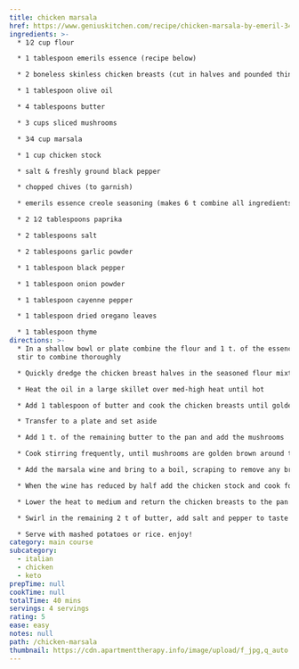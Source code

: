 ```yaml
---
title: chicken marsala
href: https://www.geniuskitchen.com/recipe/chicken-marsala-by-emeril-345973
ingredients: >-
  * 1⁄2 cup flour

  * 1 tablespoon emerils essence (recipe below)

  * 2 boneless skinless chicken breasts (cut in halves and pounded thin)

  * 1 tablespoon olive oil

  * 4 tablespoons butter

  * 3 cups sliced mushrooms

  * 3⁄4 cup marsala

  * 1 cup chicken stock

  * salt & freshly ground black pepper

  * chopped chives (to garnish)

  * emerils essence creole seasoning (makes 6 t combine all ingredients store in an airtight jar)

  * 2 1⁄2 tablespoons paprika

  * 2 tablespoons salt

  * 2 tablespoons garlic powder

  * 1 tablespoon black pepper

  * 1 tablespoon onion powder

  * 1 tablespoon cayenne pepper

  * 1 tablespoon dried oregano leaves

  * 1 tablespoon thyme
directions: >-
  * In a shallow bowl or plate combine the flour and 1 t. of the essence and
  stir to combine thoroughly

  * Quickly dredge the chicken breast halves in the seasoned flour mixture, shaking to remove excess

  * Heat the oil in a large skillet over med-high heat until hot

  * Add 1 tablespoon of butter and cook the chicken breasts until golden brown on both sides about 3 min per side

  * Transfer to a plate and set aside

  * Add 1 t. of the remaining butter to the pan and add the mushrooms

  * Cook stirring frequently, until mushrooms are golden brown around the edges and have given off their liquid

  * Add the marsala wine and bring to a boil, scraping to remove any browned bits from the bottom of the pan

  * When the wine has reduced by half add the chicken stock and cook for 3 minute or until sauce has thickened

  * Lower the heat to medium and return the chicken breasts to the pan and continue to cook until they are cooked through and the sauce has thickened about 5-6 minute

  * Swirl in the remaining 2 t of butter, add salt and pepper to taste

  * Serve with mashed potatoes or rice. enjoy!
category: main course
subcategory:
  - italian
  - chicken
  - keto
prepTime: null
cookTime: null
totalTime: 40 mins
servings: 4 servings
rating: 5
ease: easy
notes: null
path: /chicken-marsala
thumbnail: https://cdn.apartmenttherapy.info/image/upload/f_jpg,q_auto:eco,c_fill,g_auto,w_1500,ar_16:9/k%2FPhoto%2FRecipes%2F2024-09-chicken-marsala%2Fchicken-marsala-170
---
```

